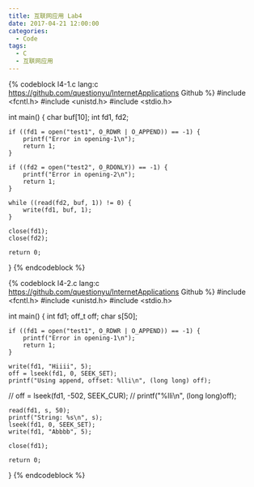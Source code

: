 ```yaml
---
title: 互联网应用 Lab4
date: 2017-04-21 12:00:00
categories:
  - Code
tags:
  - C
  - 互联网应用
---
```


{% codeblock l4-1.c lang:c https://github.com/questionyu/InternetApplications Github %}
#include <fcntl.h>
#include <unistd.h>
#include <stdio.h>

int main() {
	char buf[10];
	int fd1, fd2;

	if ((fd1 = open("test1", O_RDWR | O_APPEND)) == -1) {
		printf("Error in opening-1\n");
		return 1;
	}

	if ((fd2 = open("test2", O_RDONLY)) == -1) {
		printf("Error in opening-2\n");
		return 1;
	}

	while ((read(fd2, buf, 1)) != 0) {
		write(fd1, buf, 1);
	}

	close(fd1);
	close(fd2);

	return 0;
}
{% endcodeblock %}
<!--more-->
{% codeblock l4-2.c lang:c https://github.com/questionyu/InternetApplications Github %}
#include <fcntl.h>
#include <unistd.h>
#include <stdio.h>

int main() {
	int fd1;
	off_t off;
	char s[50];

	if ((fd1 = open("test1", O_RDWR | O_APPEND)) == -1) {
		printf("Error in opening-1\n");
		return 1;
	}

	write(fd1, "Hiiii", 5);
	off = lseek(fd1, 0, SEEK_SET);
	printf("Using append, offset: %lli\n", (long long) off);

//	off = lseek(fd1, -502, SEEK_CUR);
//	printf("%lli\n", (long long)off);

	read(fd1, s, 50);
	printf("String: %s\n", s);
	lseek(fd1, 0, SEEK_SET);
	write(fd1, "Abbbb", 5);

	close(fd1);

	return 0;
}
{% endcodeblock %}
